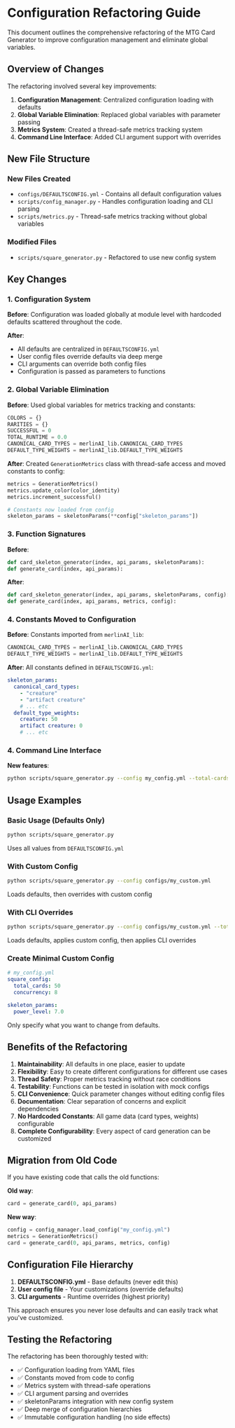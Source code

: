 # Configuration Refactoring Guide

This document outlines the comprehensive refactoring of the MTG Card Generator to improve configuration management and eliminate global variables.

## Overview of Changes

The refactoring involved several key improvements:

1. **Configuration Management**: Centralized configuration loading with defaults
2. **Global Variable Elimination**: Replaced global variables with parameter passing
3. **Metrics System**: Created a thread-safe metrics tracking system
4. **Command Line Interface**: Added CLI argument support with overrides

## New File Structure

### New Files Created

- `configs/DEFAULTSCONFIG.yml` - Contains all default configuration values
- `scripts/config_manager.py` - Handles configuration loading and CLI parsing
- `scripts/metrics.py` - Thread-safe metrics tracking without global variables

### Modified Files

- `scripts/square_generator.py` - Refactored to use new config system

## Key Changes

### 1. Configuration System

**Before**: Configuration was loaded globally at module level with hardcoded defaults scattered throughout the code.

**After**: 
- All defaults are centralized in `DEFAULTSCONFIG.yml`
- User config files override defaults via deep merge
- CLI arguments can override both config files
- Configuration is passed as parameters to functions

### 2. Global Variable Elimination

**Before**: Used global variables for metrics tracking and constants:
```python
COLORS = {}
RARITIES = {}
SUCCESSFUL = 0
TOTAL_RUNTIME = 0.0
CANONICAL_CARD_TYPES = merlinAI_lib.CANONICAL_CARD_TYPES
DEFAULT_TYPE_WEIGHTS = merlinAI_lib.DEFAULT_TYPE_WEIGHTS
```

**After**: Created `GenerationMetrics` class with thread-safe access and moved constants to config:
```python
metrics = GenerationMetrics()
metrics.update_color(color_identity)
metrics.increment_successful()

# Constants now loaded from config
skeleton_params = skeletonParams(**config["skeleton_params"])
```

### 3. Function Signatures

**Before**:
```python
def card_skeleton_generator(index, api_params, skeletonParams):
def generate_card(index, api_params):
```

**After**:
```python
def card_skeleton_generator(index, api_params, skeletonParams, config):
def generate_card(index, api_params, metrics, config):
```

### 4. Constants Moved to Configuration

**Before**: Constants imported from `merlinAI_lib`:
```python
CANONICAL_CARD_TYPES = merlinAI_lib.CANONICAL_CARD_TYPES
DEFAULT_TYPE_WEIGHTS = merlinAI_lib.DEFAULT_TYPE_WEIGHTS
```

**After**: All constants defined in `DEFAULTSCONFIG.yml`:
```yaml
skeleton_params:
  canonical_card_types:
    - "creature"
    - "artifact creature"
    # ... etc
  default_type_weights:
    creature: 50
    artifact creature: 0
    # ... etc
```

### 4. Command Line Interface

**New features**:
```bash
python scripts/square_generator.py --config my_config.yml --total-cards 50 --concurrency 8
```

## Usage Examples

### Basic Usage (Defaults Only)
```bash
python scripts/square_generator.py
```
Uses all values from `DEFAULTSCONFIG.yml`

### With Custom Config
```bash
python scripts/square_generator.py --config configs/my_custom.yml
```
Loads defaults, then overrides with custom config

### With CLI Overrides
```bash
python scripts/square_generator.py --config configs/my_custom.yml --total-cards 100 --concurrency 16
```
Loads defaults, applies custom config, then applies CLI overrides

### Create Minimal Custom Config
```yaml
# my_config.yml
square_config:
  total_cards: 50
  concurrency: 8

skeleton_params:
  power_level: 7.0
```
Only specify what you want to change from defaults.

## Benefits of the Refactoring

1. **Maintainability**: All defaults in one place, easier to update
2. **Flexibility**: Easy to create different configurations for different use cases
3. **Thread Safety**: Proper metrics tracking without race conditions
4. **Testability**: Functions can be tested in isolation with mock configs
5. **CLI Convenience**: Quick parameter changes without editing config files
6. **Documentation**: Clear separation of concerns and explicit dependencies
7. **No Hardcoded Constants**: All game data (card types, weights) configurable
8. **Complete Configurability**: Every aspect of card generation can be customized

## Migration from Old Code

If you have existing code that calls the old functions:

**Old way**:
```python
card = generate_card(0, api_params)
```

**New way**:
```python
config = config_manager.load_config("my_config.yml")
metrics = GenerationMetrics()
card = generate_card(0, api_params, metrics, config)
```

## Configuration File Hierarchy

1. **DEFAULTSCONFIG.yml** - Base defaults (never edit this)
2. **User config file** - Your customizations (override defaults)
3. **CLI arguments** - Runtime overrides (highest priority)

This approach ensures you never lose defaults and can easily track what you've customized.

## Testing the Refactoring

The refactoring has been thoroughly tested with:
- ✅ Configuration loading from YAML files
- ✅ Constants moved from code to config
- ✅ Metrics system with thread-safe operations
- ✅ CLI argument parsing and overrides
- ✅ skeletonParams integration with new config system
- ✅ Deep merge of configuration hierarchies
- ✅ Immutable configuration handling (no side effects)
